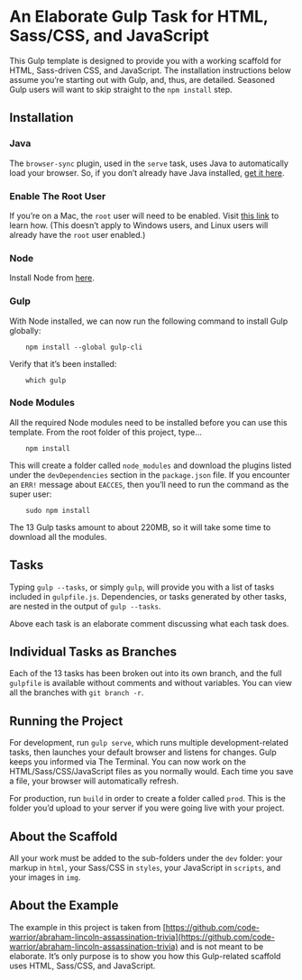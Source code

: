 # An Elaborate Gulp Task for HTML, Sass/CSS, and JavaScript

This Gulp template is designed to provide you with a working scaffold for HTML, Sass-driven CSS, and JavaScript. The installation instructions below assume you’re starting out with Gulp, and, thus, are detailed. Seasoned Gulp users will want to skip straight to the `npm install` step.

## Installation

### Java

The `browser-sync` plugin, used in the `serve` task, uses Java to automatically load your browser. So, if you don’t already have Java installed, [get it here](https://www.java.com/en/).

### Enable The Root User

If you’re on a Mac, the `root` user will need to be enabled. Visit [this link](http://tutorials.thecodeeducators.com/enabling_root_user_on_mac_os_10.8/) to learn how. (This doesn’t apply to Windows users, and Linux users will already have the `root` user enabled.)

### Node

Install Node from [here](https://nodejs.org/en/).

### Gulp

With Node installed, we can now run the following command to install Gulp globally:

        npm install --global gulp-cli

Verify that it’s been installed:

        which gulp

### Node Modules

All the required Node modules need to be installed before you can use this template. From the root folder of this project, type…

        npm install

This will create a folder called `node_modules` and download the plugins listed under the `devDependencies` section in the `package.json` file. If you encounter an `ERR!` message about `EACCES`, then you’ll need to run the command as the super user:

        sudo npm install

The 13 Gulp tasks amount to about 220MB, so it will take some time to download all the modules.

## Tasks

Typing `gulp --tasks`, or simply `gulp`, will provide you with a list of tasks included in `gulpfile.js`. Dependencies, or tasks generated by other tasks, are nested in the output of `gulp --tasks`.

Above each task is an elaborate comment discussing what each task does.

## Individual Tasks as Branches

Each of the 13 tasks has been broken out into its own branch, and the full `gulpfile` is available without comments and without variables. You can view all the branches with `git branch -r`.

## Running the Project

For development, run `gulp serve`, which runs multiple development-related tasks, then launches your default browser and listens for changes. Gulp keeps you informed via The Terminal. You can now work on the HTML/Sass/CSS/JavaScript files as you normally would. Each time you save a file, your browser will automatically refresh.

For production, run `build` in order to create a folder called `prod`. This is the folder you’d upload to your server if you were going live with your project.

## About the Scaffold

All your work must be added to the sub-folders under the `dev` folder: your markup in `html`, your Sass/CSS in `styles`, your JavaScript in `scripts`, and your images in `img`.

## About the Example

The example in this project is taken from [https://github.com/code-warrior/abraham-lincoln-assassination-trivia](https://github.com/code-warrior/abraham-lincoln-assassination-trivia) and is not meant to be elaborate. It’s only purpose is to show you how this Gulp-related scaffold uses HTML, Sass/CSS, and JavaScript.
